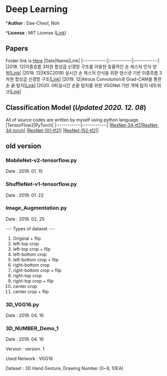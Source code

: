 # Deep Learning
***Author** : Dae-Cheol, Noh

***License** : MIT License ([Link](https://github.com/bolero2/DeepLearning-dc/blob/master/LICENSE))

## Papers
Folder link is [Here](https://github.com/bolero2/DeepLearning-dc/tree/master/papers)
|Date|Name|Link|
|:-----------:|:-----------|:-----------:|
|2018. 12|이중흐름 3차원 합성곱 신경망 구조를 이용한 효율적인 손 제스처 인식 방법|[Link](https://github.com/bolero2/DeepLearning-dc/blob/master/papers/%5B2018.12%5D%20%EC%9D%B4%EC%A4%91%ED%9D%90%EB%A6%84%203%EC%B0%A8%EC%9B%90%20%ED%95%A9%EC%84%B1%EA%B3%B1%20%EC%8B%A0%EA%B2%BD%EB%A7%9D%20%EA%B5%AC%EC%A1%B0%EB%A5%BC%20%EC%9D%B4%EC%9A%A9%ED%95%9C%20%ED%9A%A8%EC%9C%A8%EC%A0%81%EC%9D%B8%20%EC%86%90%20%EC%A0%9C%EC%8A%A4%EC%B2%98%20%EC%9D%B8%EC%8B%9D%20%EB%B0%A9%EB%B2%95.pdf)|
|2018. 12|(KSC2018) 실시간 손 제스처 인식을 위한 덴스넷 기반 이중흐름 3차원 합성곱 신경망 구조|[Link](https://github.com/bolero2/DeepLearning-dc/blob/master/papers/%5BKSC2018%5D%20%EC%8B%A4%EC%8B%9C%EA%B0%84%20%EC%86%90%20%EC%A0%9C%EC%8A%A4%EC%B2%98%20%EC%9D%B8%EC%8B%9D%EC%9D%84%20%EC%9C%84%ED%95%9C%20%EB%8D%B4%EC%8A%A4%EB%84%B7%20%EA%B8%B0%EB%B0%98%20%EC%9D%B4%EC%A4%91%ED%9D%90%EB%A6%84%203%EC%B0%A8%EC%9B%90%20%ED%95%A9%EC%84%B1%EA%B3%B1%20%EC%8B%A0%EA%B2%BD%EB%A7%9D%20%EA%B5%AC%EC%A1%B0.pdf)|
|2019. 12|Atrous Convolution과 Grad-CAM을 통한 손 끝 탐지|[Link](https://github.com/bolero2/DeepLearning-dc/blob/master/papers/%5B2019.12%5D%20Atrous%20Convolution%EA%B3%BC%20Grad-CAM%EC%9D%84%20%ED%86%B5%ED%95%9C%20%EC%86%90%20%EB%81%9D%20%ED%83%90%EC%A7%80.pdf)|
|2020. 06|실시간 손끝 탐지를 위한 VGGNet 기반 객체 탐지 네트워크|[Link](https://github.com/bolero2/DeepLearning-dc/blob/master/papers/%5B2020.06%5D%20%EC%8B%A4%EC%8B%9C%EA%B0%84%20%EC%86%90%EB%81%9D%20%ED%83%90%EC%A7%80%EB%A5%BC%20%EC%9C%84%ED%95%9C%20VGGNet%20%EA%B8%B0%EB%B0%98%20%EA%B0%9D%EC%B2%B4%20%ED%83%90%EC%A7%80%20%EB%84%A4%ED%8A%B8%EC%9B%8C%ED%81%AC.pdf)|

## Classification Model (*Updated 2020. 12. 08*)
All of source codes are written by myself using python language.
|TensorFlow2|PyTorch|
|:-----------:|:-----------:|
|[ResNet-34-tf2](https://github.com/bolero2/DeepLearning-dc/tree/master/tf2/ResNet-34-tf2)|[ResNet-34-torch](https://github.com/bolero2/DeepLearning-dc/tree/master/torch/ResNet-34-torch)|
|[ResNet-101-tf2](https://github.com/bolero2/DeepLearning-dc/tree/master/tf2/ResNet-101-tf2)||
|[ResNet-152-tf2](https://github.com/bolero2/DeepLearning-dc/tree/master/tf2/ResNet-152-tf2)||


## old version
### MobileNet-v2-tensorflow.py
Date : 2019. 01. 15



### ShuffleNet-v1-tensorflow.py
Date : 2019. 01. 22



### Image_Augmentation.py
Date : 2019. 02. 25

--- Types of dataset ---
1. Original + flip
2. left-top crop
3. left-top crop + flip
4. left-bottom crop
5. left-bottom crop + flip
6. right-bottom crop
7. right-bottom crop + flip
8. right-top crop
9. right-top crop + flip
10. center crop
11. center crop + flip



### 3D_VGG16.py
Date : 2019. 04. 16



### 3D_NUMBER_Demo_1
Date : 2019. 04. 16

Version : version. 1

Used Network : VGG16

Dataset : 3D Hand Gesture, Drawing Number (0~9, 10EA)

